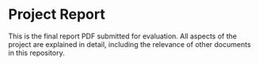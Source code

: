 # Project Report

This is the final report PDF submitted for evaluation. All aspects of the project are explained in detail, including the relevance of other documents in this repository.